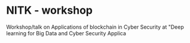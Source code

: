 # NITK - workshop
Workshop/talk on Applications of blockchain in Cyber Security at "Deep learning for Big Data and Cyber Security Applica